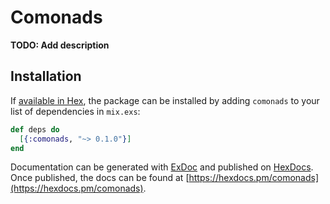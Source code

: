 # Comonads

**TODO: Add description**

## Installation

If [available in Hex](https://hex.pm/docs/publish), the package can be installed
by adding `comonads` to your list of dependencies in `mix.exs`:

```elixir
def deps do
  [{:comonads, "~> 0.1.0"}]
end
```

Documentation can be generated with [ExDoc](https://github.com/elixir-lang/ex_doc)
and published on [HexDocs](https://hexdocs.pm). Once published, the docs can
be found at [https://hexdocs.pm/comonads](https://hexdocs.pm/comonads).

